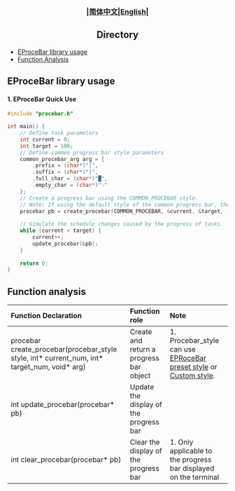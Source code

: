 ### <div align="center">|[简体中文](../cn/EProceBar.md)|[English](EProceBar_en.md)|</div>

## <div align="center">Directory</div>
- [EProceBar library usage](#eprocebar-library-usage)
- [Function Analysis](#function-analysis)

## EProceBar library usage
#### 1.  EProceBar Quick Use
```c
#include "procebar.h"

int main() {
    // Define task parameters
    int current = 0;
    int target = 100;
    // Define common progress bar style parameters
    common_procebar_arg arg = {
        .prefix = (char*)"|",
        .suffix = (char*)"|",
        .full_char = (char*)"█",
        .empty_char = (char*)"-"
    };
    // Create a progress bar using the COMMON_PROCEBAR style.
    // Note: If using the default style of the common progress bar, there is no need to pass arg, just pass NULL at the corresponding position.
    procebar pb = create_procebar(COMMON_PROCEBAR, &current, &target, (void*)&arg);
    
    // Simulate the schedule changes caused by the progress of tasks.
    while (current < target) {
        current++;
        update_procebar(&pb);
    }
    
    return 0;
}
```

## Function analysis
|Function Declaration|Function role|Note|
|:-|:-|:-|
|procebar create_procebar(procebar_style style, int* current_num, int* target_num, void* arg) | Create and return a progress bar object| 1. Procebar_style can use [EPRoceBar preset style](EProceBar_Style_en.md#eprocebar-preset-style) or [Custom style](EProceBar_Style_en.md#eprocebar-custom-style).|
|int update_procebar(procebar* pb)| Update the display of the progress bar||
|int clear_procebar(procebar* pb)| Clear the display of the progress bar| 1. Only applicable to the progress bar displayed on the terminal|